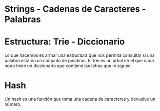 # Strings - Cadenas de Caracteres - Palabras
# Estructura: Trie - Diccionario
Lo que hacemos es armar una estructura que nos permita consultar si una palabra está en un conjunto de palabras. 
El trie es un árbol en el que cada nodo tiene un diccionario que contiene las letras que le siguen

# Hash 
Un hash es una función que toma una cadena de caracteres y devuelve un número.